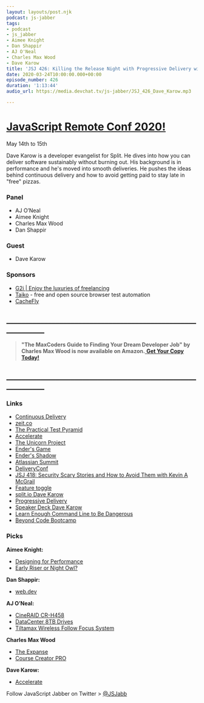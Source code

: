 ```yaml
---
layout: layouts/post.njk
podcast: js-jabber
tags:
- podcast
- js_jabber
- Aimee Knight
- Dan Shappir
- AJ O'Neal
- Charles Max Wood
- Dave Karow
title: 'JSJ 426: Killing the Release Night with Progressive Delivery with Dave Karow'
date: 2020-03-24T10:00:00.000+00:00
episode_number: 426
duration: '1:13:44'
audio_url: https://media.devchat.tv/js-jabber/JSJ_426_Dave_Karow.mp3

---
```

# [JavaScript Remote Conf 2020!](https://devchat.tv/conferences/javascript-remote-2020/ "JavaScript Remote Conf 2020")

May 14th to 15th

Dave Karow is a developer evangelist for Split. He dives into how you can deliver software sustainably without burning out. His background is in performance and he's moved into smooth deliveries. He pushes the ideas behind continuous delivery and how to avoid getting paid to stay late in "free" pizzas.

### **Panel**

* AJ O’Neal
* Aimee Knight
* Charles Max Wood
* Dan Shappir

### **Guest**

* Dave Karow

### **Sponsors**

* [G2i | Enjoy the luxuries of freelancing](https://www.g2i.co/?utm_source=Javascript_Jabber&utm_medium=Podcast&utm_campaign=DevChat)
* [Taiko](https://taiko.dev/) - free and open source browser test automation
* [CacheFly](https://www.cachefly.com/)

## **____________________________________________________________**

> **"The MaxCoders Guide to Finding Your Dream Developer Job" by Charles Max Wood is now available on Amazon.**[ **Get Your Copy Today!**](https://www.amazon.com/gp/product/B081MBL5C9/ref=as_li_ss_tl?ie=UTF8&linkCode=sl1&tag=devchattv-20&linkId=9d61363241636e2546ef46abba198746&language=en_US)

## **____________________________________________________________**

### **Links**

* [Continuous Delivery](https://amzn.to/2wNHiFZ)
* [zeit.co](https://zeit.co/)
* [The Practical Test Pyramid](https://martinfowler.com/articles/practical-test-pyramid.html)
* [Accelerate](https://amzn.to/32rgXcm)
* [The Unicorn Project](https://amzn.to/38Z4gId)
* [Ender's Game](https://amzn.to/2v71WAB)
* [Ender's Shadow](https://amzn.to/3a6MAdQ)
* [Atlassian Summit](https://www.atlassian.com/company/events/summit-us/watch-sessions/2014/archives/software-teams/quality-at-speed)
* [DeliveryConf](https://www.deliveryconf.com/)
* [JSJ 418: Security Scary Stories and How to Avoid Them with Kevin A McGrail](https://devchat.tv/js-jabber/jsj-418-security-scary-stories-and-how-to-avoid-them-with-kevin-a-mcgrail/)
* [Feature toggle](https://en.wikipedia.org/wiki/Feature_toggle)
* [split.io Dave Karow](https://www.split.io/blog/author/davekarow/)
* [Progressive Delivery](https://www.split.io/blog/progressive-delivery-safe-at-any-speed-playlist-blogs/)
* [Speaker Deck Dave Karow](https://speakerdeck.com/davekarow)
* [Learn Enough Command Line to Be Dangerous](https://www.learnenough.com/command-line-tutorial/basics)
* [Beyond Code Bootcamp](https://www.beyondcodebootcamp.com/course)

### **Picks**

**Aimee Knight:**

* [Designing for Performance](http://designingforperformance.com/)
* [Early Riser or Night Owl?](https://directorsblog.nih.gov/2020/02/25/early-riser-or-night-owl-new-study-may-help-to-explain-the-difference/)

**Dan Shappir:**

* [web.dev](https://web.dev/fast/)

**AJ O’Neal:**

* [CineRAID CR-H458](https://amzn.to/3a86N3h)
* [DataCenter 8TB Drives](https://amzn.to/3afTtKj)
* [Tiltamax Wireless Follow Focus System](https://amzn.to/2Vk7Dpc)

**Charles Max Wood**

* [The Expanse](https://www.amazon.com/The-Expanse-Season-1/dp/B018BZ3SCM)
* [Course Creator PRO](https://courses.coursecreatorpro.com/?affcode=279641_-glgshti)

**Dave Karow:**

* [Accelerate](https://www.amazon.com/Accelerate-Software-Performing-Technology-Organizations/dp/1942788339)

Follow JavaScript Jabber on Twitter > [@JSJabb](https://twitter.com/JSJabber)